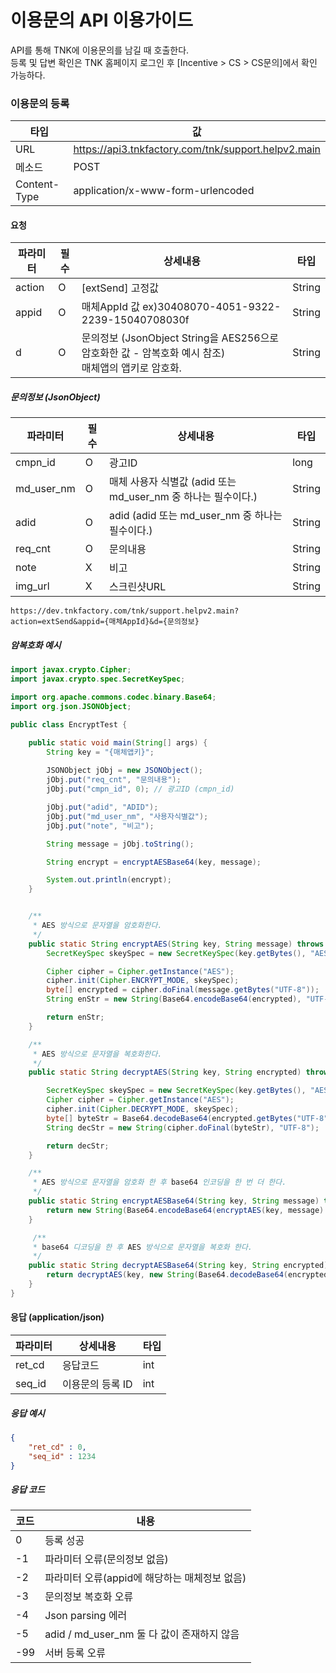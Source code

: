 # 이용문의 API 이용가이드
API를 통해 TNK에 이용문의를 남길 때 호출한다.   
등록 및 답변 확인은 TNK 홈페이지 로그인 후 [Incentive > CS > CS문의]에서 확인 가능하다.

### 이용문의 등록

|타입|값|
|--|--|
| URL | https://api3.tnkfactory.com/tnk/support.helpv2.main|
| 메소드 | POST |
| Content-Type | application/x-www-form-urlencoded |


#### 요청

|파라미터|필수|상세내용|타입|
|--|--|--|--|
|action|O|[extSend] 고정값|String|
|appid|O|매체AppId 값   ex)30408070-4051-9322-2239-15040708030f|String|
|d|O|문의정보 (JsonObject String을 AES256으로 암호화한 값 - 암복호화 예시 참조)<br />매체앱의 앱키로 암호화.|String|

##### 문의정보 (JsonObject)

|파라미터|필수|상세내용|타입|
|--|--|--|--|
|cmpn_id|O|광고ID|long|
|md_user_nm|O|매체 사용자 식별값 (adid 또는 md_user_nm 중 하나는 필수이다.)|String|
|adid|O|adid (adid 또는 md_user_nm 중 하나는 필수이다.)|String|
|req_cnt|O|문의내용|String|
|note|X|비고|String|
|img_url|X|스크린샷URL|String|


```
https://dev.tnkfactory.com/tnk/support.helpv2.main?action=extSend&appid={매체AppId}&d={문의정보}
```

##### 암복호화 예시

```java
import javax.crypto.Cipher;
import javax.crypto.spec.SecretKeySpec;

import org.apache.commons.codec.binary.Base64;
import org.json.JSONObject;

public class EncryptTest {

    public static void main(String[] args) {
        String key = "{매체앱키}";
        
        JSONObject jObj = new JSONObject();
        jObj.put("req_cnt", "문의내용");
        jObj.put("cmpn_id", 0); // 광고ID (cmpn_id)

        jObj.put("adid", "ADID");
        jObj.put("md_user_nm", "사용자식별값");
        jObj.put("note", "비고");

        String message = jObj.toString();

        String encrypt = encryptAESBase64(key, message);

        System.out.println(encrypt);
    }


    /**
     * AES 방식으로 문자열을 암호화한다.
     */
    public static String encryptAES(String key, String message) throws Exception {
        SecretKeySpec skeySpec = new SecretKeySpec(key.getBytes(), "AES");

        Cipher cipher = Cipher.getInstance("AES");
        cipher.init(Cipher.ENCRYPT_MODE, skeySpec);
        byte[] encrypted = cipher.doFinal(message.getBytes("UTF-8"));
        String enStr = new String(Base64.encodeBase64(encrypted), "UTF-8");

        return enStr;
    }

    /**
     * AES 방식으로 문자열을 복호화한다.
     */
    public static String decryptAES(String key, String encrypted) throws Exception {

        SecretKeySpec skeySpec = new SecretKeySpec(key.getBytes(), "AES");
        Cipher cipher = Cipher.getInstance("AES");
        cipher.init(Cipher.DECRYPT_MODE, skeySpec);
        byte[] byteStr = Base64.decodeBase64(encrypted.getBytes("UTF-8"));
        String decStr = new String(cipher.doFinal(byteStr), "UTF-8");

        return decStr;
    }

    /**
     * AES 방식으로 문자열을 암호화 한 후 base64 인코딩을 한 번 더 한다.
     */
    public static String encryptAESBase64(String key, String message) throws Exception {
        return new String(Base64.encodeBase64(encryptAES(key, message).getBytes("UTF-8")), "UTF-8");
    }

     /**
     * base64 디코딩을 한 후 AES 방식으로 문자열을 복호화 한다.
     */
    public static String decryptAESBase64(String key, String encrypted) throws Exception {
        return decryptAES(key, new String(Base64.decodeBase64(encrypted.getBytes("UTF-8")), "UTF-8"));
    }
}
```

#### 응답 (application/json)

|파라미터|상세내용|타입|
|--|--|--|
| ret_cd | 응답코드 |int|
| seq_id | 이용문의 등록 ID |int|


##### 응답 예시

```json
{
    "ret_cd" : 0,
    "seq_id" : 1234
}
```

##### 응답 코드
|코드|내용|
|--|--|
|0|등록 성공|
|-1|파라미터 오류(문의정보 없음)|
|-2|파라미터 오류(appid에 해당하는 매체정보 없음)|
|-3|문의정보 복호화 오류|
|-4|Json parsing 에러|
|-5|adid / md_user_nm 둘 다 값이 존재하지 않음|
|-99|서버 등록 오류|
